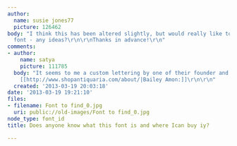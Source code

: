 ```yaml
---
author:
  name: susie jones77
  picture: 126462
body: "I think this has been altered slightly, but would really like to find the original
  font - any ideas?\r\n\r\nThanks in advance!\r\n"
comments:
- author:
    name: satya
    picture: 111785
  body: "It seems to me a custom lettering by one of their founder and calligrapher
    [[http://www.shopantiquaria.com/about/|Bailey Amon:]]\r\n\r\n"
  created: '2013-03-19 20:03:18'
date: '2013-03-19 19:21:10'
files:
- filename: Font to find_0.jpg
  uri: public://old-images/Font to find_0.jpg
node_type: font_id
title: Does anyone know what this font is and where Ican buy iy?

---
```

